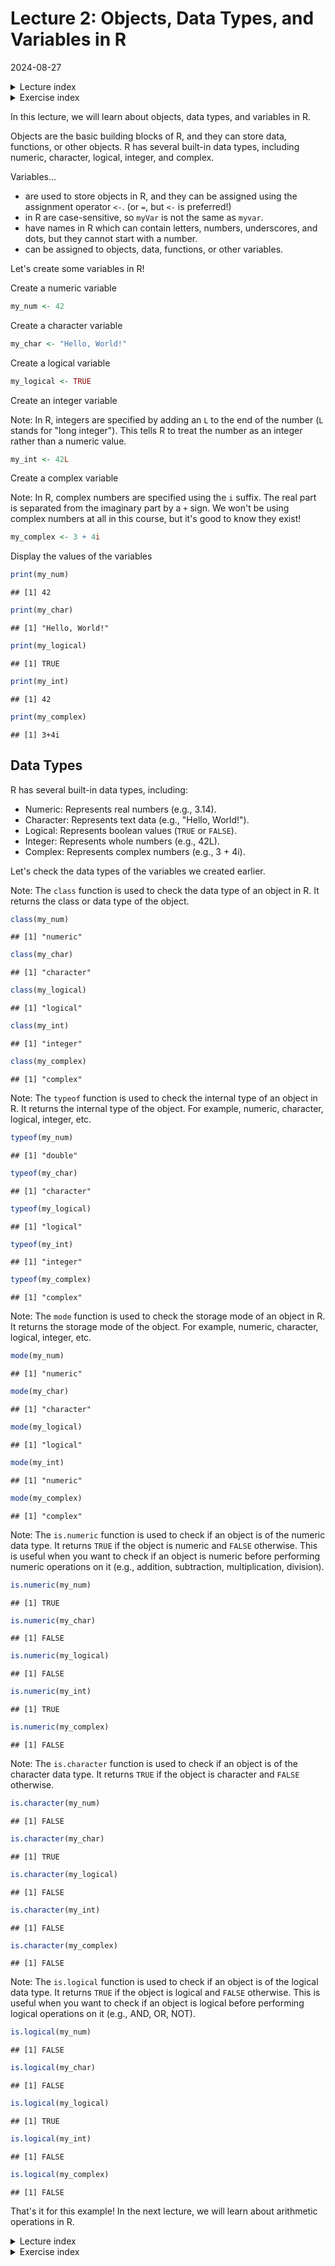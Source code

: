 # Lecture 2: Objects, Data Types, and Variables in R
2024-08-27

<!--html_preserve--><details>
  <summary>Lecture index</summary>

- [Lecture 1: Introduction to R](/lectures/lecture_01/lecture_01.md)
- [Lecture 2: Objects, Data Types, and Variables in R](/lectures/lecture_02/lecture_02.md)
- [Lecture 3: Arithmetic Operations in R](/lectures/lecture_03/lecture_03.md)
- [Lecture 4: Comparison and Logical Operators in R](/lectures/lecture_04/lecture_04.md)
- [Lecture 5: Vectors in R](/lectures/lecture_05/lecture_05.md)
- [Lecture 6: List in R](/lectures/lecture_06/lecture_06.md)
- [Lecture 7: Matrices in R](/lectures/lecture_07/lecture_07.md)
- [Lecture 8: Data Frames in R](/lectures/lecture_08/lecture_08.md)
- [Lecture 9: Functions in R](/lectures/lecture_09/lecture_09.md)
- [Lecture 10: Indexing using Logical Vectors in R](/lectures/lecture_10/lecture_10.md)
- [Lecture 11: Factors in R](/lectures/lecture_11/lecture_11.md)
- [Lecture 12: Control Structures in R](/lectures/lecture_12/lecture_12.md)
- [Lecture 13: A real-world example of using R for data analysis](/lectures/lecture_13/lecture_13.md)

</details><!--/html_preserve--><!--html_preserve--><details>
  <summary>Exercise index</summary>

  - [Exercise 1: Introduction to R](/exercises/exercise_01/exercise_01.md)
  - [Exercise 1 Solutions: Introduction to R](/exercises/exercise_01/exercise_01_solutions.md)
  - [Exercise 2: Objects, Data Types, and Variables in R](/exercises/exercise_02/exercise_02.md)
  - [Exercise 2 Solutions: Objects, Data Types, and Variables in R](/exercises/exercise_02/exercise_02_solutions.md)
  - [Exercise 3: Arithmetic Operations in R](/exercises/exercise_03/exercise_03.md)
  - [Exercise 3 Solutions: Arithmetic Operations in R](/exercises/exercise_03/exercise_03_solutions.md)
  - [Exercise 4: Comparison and Logical Operators in R](/exercises/exercise_04/exercise_04.md)
  - [Exercise 4 Solutions: Comparison and Logical Operators in R](/exercises/exercise_04/exercise_04_solutions.md)
  - [Exercise 5: Vectors in R](/exercises/exercise_05/exercise_05.md)
  - [Exercise 5 Solutions: Vectors in R](/exercises/exercise_05/exercise_05_solutions.md)
  - [Exercise 6: List in R](/exercises/exercise_06/exercise_06.md)
  - [Exercise 6 Solutions: List in R](/exercises/exercise_06/exercise_06_solutions.md)
  - [Exercise 7: Matrices in R](/exercises/exercise_07/exercise_07.md)
  - [Exercise 7 Solutions: Matrices in R](/exercises/exercise_07/exercise_07_solutions.md)
  - [Exercise 8: Data Frames in R](/exercises/exercise_08/exercise_08.md)
  - [Exercise 8 Solutions: Data Frames in R](/exercises/exercise_08/exercise_08_solutions.md)
  - [Exercise 9: Functions in R](/exercises/exercise_09/exercise_09.md)
  - [Exercise 9 Solutions: Functions in R](/exercises/exercise_09/exercise_09_solutions.md)
  - [Exercise 10: Indexing using Logical Vectors in R](/exercises/exercise_10/exercise_10.md)
  - [Exercise 10 Solutions: Indexing using Logical Vectors in R](/exercises/exercise_10/exercise_10_solutions.md)
  - [Exercise 11: Factors in R](/exercises/exercise_11/exercise_11.md)
  - [Exercise 11 Solutions: Factors in R](/exercises/exercise_11/exercise_11_solutions.md)
  - [Exercise 12: Control Structures in R](/exercises/exercise_12/exercise_12.md)
  - [Exercise 12 Solutions: Control Structures in R](/exercises/exercise_12/exercise_12_solutions.md)
  - [Exercise 13: A real-world example of using R for data analysis](/exercises/exercise_13/exercise_13.md)
  - [Exercise 13 Solutions: A real-world example of using R for data
  analysis](/exercises/exercise_13/exercise_13_solutions.md)

</details><!--/html_preserve-->


In this lecture, we will learn about objects, data types, and variables in R.

Objects are the basic building blocks of R, and they can store data,
functions, or other objects. R has several built-in data types, including
numeric, character, logical, integer, and complex.

Variables...

- are used to store objects in R, and they can be assigned using the
  assignment operator `<-`. (or `=`, but `<-` is preferred!)
- in R are case-sensitive, so `myVar` is not the same as `myvar`.
- have names in R which can contain letters, numbers, underscores, and dots,
  but they cannot start with a number.
- can be assigned to objects, data, functions, or other variables.

Let's create some variables in R!

Create a numeric variable


``` r
my_num <- 42
```

Create a character variable


``` r
my_char <- "Hello, World!"
```

Create a logical variable


``` r
my_logical <- TRUE
```

Create an integer variable

Note: In R, integers are specified by adding an `L` to the end of the number
(`L` stands for "long integer"). This tells R to treat the number as an
integer rather than a numeric value.


``` r
my_int <- 42L
```

Create a complex variable

Note: In R, complex numbers are specified using the `i` suffix. The real part
is separated from the imaginary part by a `+` sign. We won't be using complex
numbers at all in this course, but it's good to know they exist!


``` r
my_complex <- 3 + 4i
```

Display the values of the variables


``` r
print(my_num)
```

```
## [1] 42
```

``` r
print(my_char)
```

```
## [1] "Hello, World!"
```

``` r
print(my_logical)
```

```
## [1] TRUE
```

``` r
print(my_int)
```

```
## [1] 42
```

``` r
print(my_complex)
```

```
## [1] 3+4i
```

## Data Types

R has several built-in data types, including:

- Numeric: Represents real numbers (e.g., 3.14).
- Character: Represents text data (e.g., "Hello, World!").
- Logical: Represents boolean values (`TRUE` or `FALSE`).
- Integer: Represents whole numbers (e.g., 42L).
- Complex: Represents complex numbers (e.g., 3 + 4i).

Let's check the data types of the variables we created earlier.

Note: The `class` function is used to check the data type of an object in R.
It returns the class or data type of the object.


``` r
class(my_num)
```

```
## [1] "numeric"
```

``` r
class(my_char)
```

```
## [1] "character"
```

``` r
class(my_logical)
```

```
## [1] "logical"
```

``` r
class(my_int)
```

```
## [1] "integer"
```

``` r
class(my_complex)
```

```
## [1] "complex"
```

Note: The `typeof` function is used to check the internal type of an object
in R. It returns the internal type of the object. For example, numeric,
character, logical, integer, etc.


``` r
typeof(my_num)
```

```
## [1] "double"
```

``` r
typeof(my_char)
```

```
## [1] "character"
```

``` r
typeof(my_logical)
```

```
## [1] "logical"
```

``` r
typeof(my_int)
```

```
## [1] "integer"
```

``` r
typeof(my_complex)
```

```
## [1] "complex"
```

Note: The `mode` function is used to check the storage mode of an object in
R. It returns the storage mode of the object. For example, numeric,
character, logical, integer, etc.


``` r
mode(my_num)
```

```
## [1] "numeric"
```

``` r
mode(my_char)
```

```
## [1] "character"
```

``` r
mode(my_logical)
```

```
## [1] "logical"
```

``` r
mode(my_int)
```

```
## [1] "numeric"
```

``` r
mode(my_complex)
```

```
## [1] "complex"
```

Note: The `is.numeric` function is used to check if an object is of the
numeric data type. It returns `TRUE` if the object is numeric and `FALSE`
otherwise. This is useful when you want to check if an object is numeric
before performing numeric operations on it (e.g., addition, subtraction,
multiplication, division).


``` r
is.numeric(my_num)
```

```
## [1] TRUE
```

``` r
is.numeric(my_char)
```

```
## [1] FALSE
```

``` r
is.numeric(my_logical)
```

```
## [1] FALSE
```

``` r
is.numeric(my_int)
```

```
## [1] TRUE
```

``` r
is.numeric(my_complex)
```

```
## [1] FALSE
```

Note: The `is.character` function is used to check if an object is of the
character data type. It returns `TRUE` if the object is character and `FALSE`
otherwise.


``` r
is.character(my_num)
```

```
## [1] FALSE
```

``` r
is.character(my_char)
```

```
## [1] TRUE
```

``` r
is.character(my_logical)
```

```
## [1] FALSE
```

``` r
is.character(my_int)
```

```
## [1] FALSE
```

``` r
is.character(my_complex)
```

```
## [1] FALSE
```

Note: The `is.logical` function is used to check if an object is of the
logical data type. It returns `TRUE` if the object is logical and `FALSE`
otherwise. This is useful when you want to check if an object is logical
before performing logical operations on it (e.g., AND, OR, NOT).


``` r
is.logical(my_num)
```

```
## [1] FALSE
```

``` r
is.logical(my_char)
```

```
## [1] FALSE
```

``` r
is.logical(my_logical)
```

```
## [1] TRUE
```

``` r
is.logical(my_int)
```

```
## [1] FALSE
```

``` r
is.logical(my_complex)
```

```
## [1] FALSE
```

That's it for this example! In the next lecture, we will learn about
arithmetic operations in R.


<!--html_preserve--><details>
  <summary>Lecture index</summary>

- [Lecture 1: Introduction to R](/lectures/lecture_01/lecture_01.md)
- [Lecture 2: Objects, Data Types, and Variables in R](/lectures/lecture_02/lecture_02.md)
- [Lecture 3: Arithmetic Operations in R](/lectures/lecture_03/lecture_03.md)
- [Lecture 4: Comparison and Logical Operators in R](/lectures/lecture_04/lecture_04.md)
- [Lecture 5: Vectors in R](/lectures/lecture_05/lecture_05.md)
- [Lecture 6: List in R](/lectures/lecture_06/lecture_06.md)
- [Lecture 7: Matrices in R](/lectures/lecture_07/lecture_07.md)
- [Lecture 8: Data Frames in R](/lectures/lecture_08/lecture_08.md)
- [Lecture 9: Functions in R](/lectures/lecture_09/lecture_09.md)
- [Lecture 10: Indexing using Logical Vectors in R](/lectures/lecture_10/lecture_10.md)
- [Lecture 11: Factors in R](/lectures/lecture_11/lecture_11.md)
- [Lecture 12: Control Structures in R](/lectures/lecture_12/lecture_12.md)
- [Lecture 13: A real-world example of using R for data analysis](/lectures/lecture_13/lecture_13.md)

</details><!--/html_preserve--><!--html_preserve--><details>
  <summary>Exercise index</summary>

  - [Exercise 1: Introduction to R](/exercises/exercise_01/exercise_01.md)
  - [Exercise 1 Solutions: Introduction to R](/exercises/exercise_01/exercise_01_solutions.md)
  - [Exercise 2: Objects, Data Types, and Variables in R](/exercises/exercise_02/exercise_02.md)
  - [Exercise 2 Solutions: Objects, Data Types, and Variables in R](/exercises/exercise_02/exercise_02_solutions.md)
  - [Exercise 3: Arithmetic Operations in R](/exercises/exercise_03/exercise_03.md)
  - [Exercise 3 Solutions: Arithmetic Operations in R](/exercises/exercise_03/exercise_03_solutions.md)
  - [Exercise 4: Comparison and Logical Operators in R](/exercises/exercise_04/exercise_04.md)
  - [Exercise 4 Solutions: Comparison and Logical Operators in R](/exercises/exercise_04/exercise_04_solutions.md)
  - [Exercise 5: Vectors in R](/exercises/exercise_05/exercise_05.md)
  - [Exercise 5 Solutions: Vectors in R](/exercises/exercise_05/exercise_05_solutions.md)
  - [Exercise 6: List in R](/exercises/exercise_06/exercise_06.md)
  - [Exercise 6 Solutions: List in R](/exercises/exercise_06/exercise_06_solutions.md)
  - [Exercise 7: Matrices in R](/exercises/exercise_07/exercise_07.md)
  - [Exercise 7 Solutions: Matrices in R](/exercises/exercise_07/exercise_07_solutions.md)
  - [Exercise 8: Data Frames in R](/exercises/exercise_08/exercise_08.md)
  - [Exercise 8 Solutions: Data Frames in R](/exercises/exercise_08/exercise_08_solutions.md)
  - [Exercise 9: Functions in R](/exercises/exercise_09/exercise_09.md)
  - [Exercise 9 Solutions: Functions in R](/exercises/exercise_09/exercise_09_solutions.md)
  - [Exercise 10: Indexing using Logical Vectors in R](/exercises/exercise_10/exercise_10.md)
  - [Exercise 10 Solutions: Indexing using Logical Vectors in R](/exercises/exercise_10/exercise_10_solutions.md)
  - [Exercise 11: Factors in R](/exercises/exercise_11/exercise_11.md)
  - [Exercise 11 Solutions: Factors in R](/exercises/exercise_11/exercise_11_solutions.md)
  - [Exercise 12: Control Structures in R](/exercises/exercise_12/exercise_12.md)
  - [Exercise 12 Solutions: Control Structures in R](/exercises/exercise_12/exercise_12_solutions.md)
  - [Exercise 13: A real-world example of using R for data analysis](/exercises/exercise_13/exercise_13.md)
  - [Exercise 13 Solutions: A real-world example of using R for data
  analysis](/exercises/exercise_13/exercise_13_solutions.md)

</details><!--/html_preserve-->

